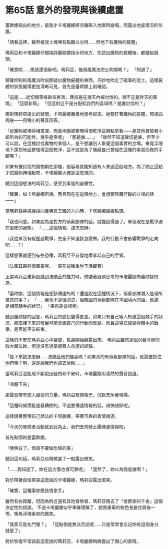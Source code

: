 # 第65話 意外的發現與後續處置

蕾歐娜指出的地方，是剛才卡塔麗娜將赤豬砸入地面時崩塌，而露出地底情況的位置。

「請看這裡，雖然被泥土掩埋有點難以分辨......但地下有魔物的屍體」

瑪莉亞和卡塔麗娜仔細端詳蕾歐娜指示的地方，在認出魔物的屍體後，都皺起眉頭。

「確實呢......應該還很新吧。瑪莉亞，能用風魔法把土吹開嗎？」
「知道了」

精確控制的風魔法吹向那疑似魔物屍體的東西，巧妙地吹走了礙事的泥土。這樣屍體的狀態變得更加清晰可見，首先是蕾歐娜上前確認。

「這是......從切傷等痕跡來推測，應該是在幾天內被討伐的。說不定是昨天的事情」
「這麼新啊」
「但這附近不是分配給我們的區域嗎？是誰討伐的？」

面對瑪莉亞提出的疑問，卡塔麗娜嚴肅地思考起來。她緊盯著魔物的屍體，環視四周後——用稍小的聲音回答。

「從魔物被埋得相當深，而且地面被整理得很乾淨這兩點來看——是其他冒險者小組所為的可能性，幾乎是零呢」
「那是誰......」
「雖然不知道確切是誰，但至少可以說，在這裡討伐魔物的某個人，是不想讓別人察覺這個事實的立場。畢竟深埋地下還把地面整理得這麼乾淨，這不就是為了隱藏自己曾經在這裡的事實而做的手腳嗎？」

如果有被討伐的魔物躺在那裡，很容易就能知道有人來過這個地方。為了防止這點才把魔物掩埋起來，卡塔麗娜大概是這麼想的。

聽到這個想法的瑪莉亞，感受到事態的嚴重性。

「確實，如卡塔麗娜所說。而且現在在這個地方，會想要隱藏行蹤的立場的話——」

當瑪莉亞將視線投向薩佛瓦王國的方向時，卡塔麗娜緩緩點頭。

「我也同意。如果認為是對方的偵察部隊的話，就能說得通了。畢竟現在是戰爭迫在眉睫的狀態」
「......這個情報，該怎麼辦」

（我從來沒有經歷過戰爭，完全不知道該怎麼做。我的行動不會影響戰爭的走向吧......？）

這樣想著就感到有些恐懼，瑪莉亞不自覺地摩挲起自己的手臂。

（法蘭茲果然很厲害呢。一直在這種重壓下活躍著）

正當瑪莉亞重新認識到法蘭茲的能力時，微皺著眉頭思考的卡塔麗娜向蕾歐娜問道。

「蕾歐娜，這個情報是應該傳達的嗎？還是說在這種情況下，偵察部隊潛入是理所當然的事？」
「......我也不是很清楚，但敵國的偵察部隊在本國境內的話，應該是相當棘手的狀況」
「果然是這樣呢」

聽到蕾歐娜的回答，瑪莉亞的臉色變得更差。如果只有自己等人知道這個棘手的狀況，那麼接下來的發展可能會因自己的行動而改變。而且這場已經變得棘手的戰爭，是否能平安結束。

這樣的不安在瑪莉亞心中盤旋，焦慮開始顯露出來。
瑪莉亞雖然是個沉著冷靜的強大魔法師，但還沒有過掌握眾人命運的經驗。

「接下來該怎麼辦......法蘭茲他們能贏嗎？如果真的有偵察部隊的話，應該要抓住他們嗎？啊，還是說我們也該去偵察......」

當瑪莉亞混亂地不斷說出疑問和不安時，卡塔麗娜用凜然的聲音說道。

「冷靜下來」

那聲音帶有使人服從的力量。瑪莉亞緊閉嘴巴，沉默充斥著現場。

「這種時候慌亂是最糟糕的。不過要傳達情報的話，越快越好呢」

這樣說著整理自己想法的卡塔麗娜，帶著可靠的表情說道。

「今天的冒險者活動就到此為止，我們去向騎士團傳達情報吧」

首先點頭的是蕾歐娜。

「我明白了。但請不要做危險的事」

聽到這句話，瑪莉亞也稍微遲了一點露出微笑。

「......我知道了。妳在這方面也很可靠呢」
「當然了，妳以為我是誰啊？」

對於帶著自信笑容這麼說的卡塔麗娜，瑪莉亞露出苦笑。

「確實，這種事妳應該很拿手」

雖然有些距離，但因為附近還有其他冒險者，瑪莉亞隱去了「侯爵家的千金」這個決定性的詞語。
不過卡塔麗娜似乎準確理解了，她將豪華的粉色長髮往肩後一甩，嘴角浮現柔和的微笑。

「我家可是名門喔？」
「這點倒是無法否認呢......只是常常會忘記妳有這個身分就是了」

對於恢復平常語氣這麼說的瑪莉亞，卡塔麗娜稍微露出了開心的表情。